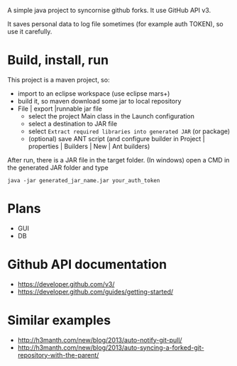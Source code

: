 
A simple java project to syncornise github forks. It use GitHub API v3.

It saves personal data to log file sometimes (for example auth TOKEN), so use it carefully.

# Build, install, run

This project is a maven project, so:

* import to an eclipse workspace (use eclipse mars+)
* build it, so maven download some jar to local repository
* File | export |runnable jar file
  + select the project Main class in the Launch configuration 
  + select a destination to JAR file
  + select `Extract required libraries into generated JAR` (or package)
  + (optional) save ANT script (and configure builder in Project | properties | Builders | New | Ant builders)


After run, there is a JAR file in the target folder. (In windows) open a CMD in the generated JAR folder and type

```
java -jar generated_jar_name.jar your_auth_token
```

# Plans

* GUI
* DB

# Github API documentation

* https://developer.github.com/v3/
* https://developer.github.com/guides/getting-started/

# Similar examples

* http://h3manth.com/new/blog/2013/auto-notify-git-pull/
* http://h3manth.com/new/blog/2013/auto-syncing-a-forked-git-repository-with-the-parent/
